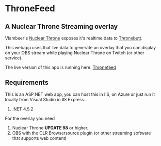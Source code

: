 # ThroneFeed

## A Nuclear Throne Streaming overlay

Vlambeer's [Nuclear Throne](http://nuclearthrone.com/) exposes it's realtime data to [Thronebutt](http://thronebutt.com).

This webapp uses that live data to generate an overlay that you can display on your OBS stream while playing Nuclear Throne on Twitch (or other service).

The live version of this app is running here: [Thronefeed](http://thronefeed.azurewebsites.net)

## Requirements

This is an ASP.NET web app, you can host this in IIS, on Azure or just run it locally from
Visual Studio in IIS Express.

1. .NET 4.5.2

For the overlay you need

1. Nuclear Throne **UPDATE 98** or higher.
2. OBS with the CLR Browsersource plugin (or other streaming software that supports web content)